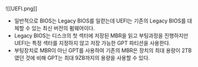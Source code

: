 ![[UEFI.png]]
- 일반적으로 BIOS는 Legacy BIOS를 일컫는데 UEFI는 기존의 Legacy BIOS를 대체할 수 있는 최신 버전의 펌웨어이다.
- Legacy BIOS는 디스크의 첫 섹터에 저장된 MBR을 읽고 부팅과정을 진행하지만 UEFI는 특정 섹터를 지정하지 않고 저장 가능한 GPT 파티션을 사용한다.
- 부팅장치로 MBR이 아닌 GPT를 사용하여 기존의 MBR은 장치의 최대 용량이 2TB였던 것에 비해 GPT는 최대 9ZB까지의 용량을 사용할 수 있다.